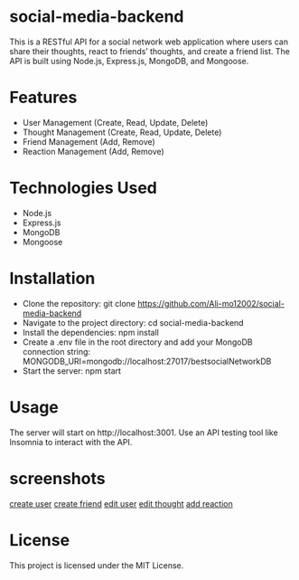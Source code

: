 # social-media-backend

This is a RESTful API for a social network web application where users can share their thoughts, react to friends’ thoughts, and create a friend list. The API is built using Node.js, Express.js, MongoDB, and Mongoose.

# Features
- User Management (Create, Read, Update, Delete)
- Thought Management (Create, Read, Update, Delete)
- Friend Management (Add, Remove)
- Reaction Management (Add, Remove)

# Technologies Used

- Node.js
- Express.js
- MongoDB
- Mongoose


# Installation

- Clone the repository: git clone https://github.com/Ali-mo12002/social-media-backend
- Navigate to the project directory: cd social-media-backend
- Install the dependencies: npm install
- Create a .env file in the root directory and add your MongoDB connection string: MONGODB_URI=mongodb://localhost:27017/bestsocialNetworkDB
- Start the server: npm start

# Usage

The server will start on http://localhost:3001. Use an API testing tool like Insomnia to interact with the API.

# screenshots 

[create user](./images/create%20user.png)
[create friend](./images/create%20friend.png)
[edit user](./images/edit%20user.png)
[edit thought](./images/edit%20thought.png)
[add reaction](./images/add%20reaction.png)
# License
This project is licensed under the MIT License.